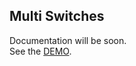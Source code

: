 ## Multi Switches

Documentation will be soon.  
See the [DEMO](https://codepen.io/OXAYAZA/pen/eRbYjV).
